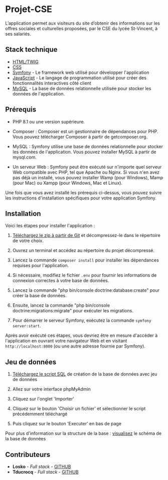 # Projet-CSE
L’application permet aux visiteurs du site d’obtenir des informations sur les offres sociales et culturelles proposées, par le CSE du lycée St-Vincent, à ses salariés.


## Stack technique
* [HTML/TWIG](https://developer.mozilla.org/fr/docs/Web/HTML)
* [CSS](https://developer.mozilla.org/fr/docs/Web/CSS)
* [Symfony](https://symfony.com/) - Le framework web utilisé pour développer l'application
* [JavaScript](https://developer.mozilla.org/fr/docs/Web/JavaScript) - Le langage de programmation utilisé pour créer des fonctionnalités interactives côté client
* [MySQL](https://dev.mysql.com/doc/) - La base de données relationnelle utilisée pour stocker les données de l'application.


## Prérequis
- PHP 8.1 ou une version supérieure.

- Composer : Composer est un gestionnaire de dépendances pour PHP. Vous pouvez télécharger Composer à partir de getcomposer.org.

- MySQL : Symfony utilise une base de données relationnelle pour stocker les données de l'application. Vous pouvez installer MySQL à partir de mysql.com.

- Un serveur Web : Symfony peut être exécuté sur n'importe quel serveur Web compatible avec PHP, tel que Apache ou Nginx. Si vous n'en avez pas déjà un installé, vous pouvez installer Wamp (pour Windows), Mamp (pour Mac) ou Xampp (pour Windows, Mac et Linux).

Une fois que vous avez installé les prérequis ci-dessus, vous pouvez suivre les instructions d'installation spécifiques pour votre application Symfony.

## Installation
Voici les étapes pour installer l'application :

1. [Téléchargez le zip à partir de Git](https://github.com/0xLosko/Projet-CSE) et décompressez-le dans le répertoire de votre choix.

2. Ouvrez un terminal et accédez au répertoire du projet décompressé.

3. Lancez la commande `composer install` pour installer les dépendances requises pour l'application.

4. Si nécessaire, modifiez le fichier `.env` pour fournir les informations de connexion correctes à votre base de données.

5. Lancez la commande "php bin/console doctrine:database:create" pour créer la base de données.

6. Ensuite, lancez la commande "php bin/console doctrine:migrations:migrate" pour exécuter les migrations.

7. Pour démarrer le serveur Symfony, exécutez la commande `symfony server:start`.

Après avoir exécuté ces étapes, vous devriez être en mesure d'accéder à l'application en ouvrant votre navigateur Web et en visitant `http://localhost:8000` (ou une autre adresse fournie par Symfony).


## Jeu de données

1. [Téléchargez le script SQL](https://github.com/0xLosko/Projet-CSE/blob/main/public/annexes/database/script_cse.sql) de création de la base de données avec jeu de données

2. Allez sur votre interface phpMyAdmin

3. Cliquez sur l'onglet 'Importer'

4. Cliquez sur le bouton 'Choisir un fichier' et sélectionner le script précédemment téléchargé

5. Puis cliquez sur le bouton 'Executer' en bas de page

Pour plus d'information sur la structure de la base : [visualisez](https://github.com/0xLosko/Projet-CSE/blob/main/public/annexes/database/database_cse.docx) le schéma de la base de données



## Contributeurs

* **Losko** - *Full stack* - [GITHUB](https://github.com/0xLosko)
* **Tducrocq** - *Full stack* - [GITHUB](https://github.com/Tdcrq)

